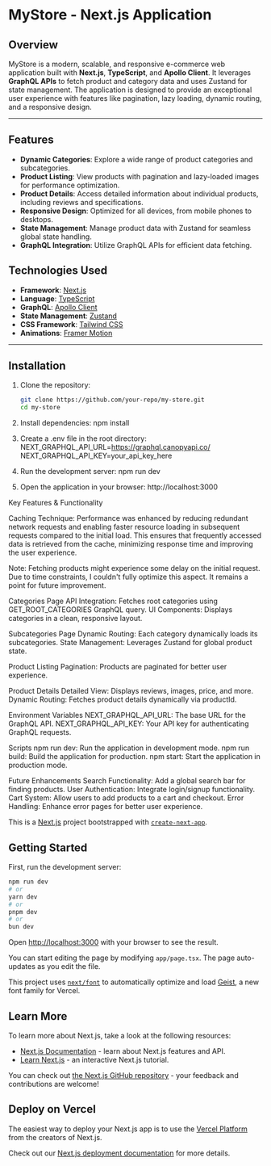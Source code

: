 # MyStore - Next.js Application

## Overview
MyStore is a modern, scalable, and responsive e-commerce web application built with **Next.js**, **TypeScript**, and **Apollo Client**. It leverages **GraphQL APIs** to fetch product and category data and uses Zustand for state management. The application is designed to provide an exceptional user experience with features like pagination, lazy loading, dynamic routing, and a responsive design.

---

## Features
- **Dynamic Categories**: Explore a wide range of product categories and subcategories.
- **Product Listing**: View products with pagination and lazy-loaded images for performance optimization.
- **Product Details**: Access detailed information about individual products, including reviews and specifications.
- **Responsive Design**: Optimized for all devices, from mobile phones to desktops.
- **State Management**: Manage product data with Zustand for seamless global state handling.
- **GraphQL Integration**: Utilize GraphQL APIs for efficient data fetching.

## Technologies Used
- **Framework**: [Next.js](https://nextjs.org/)
- **Language**: [TypeScript](https://www.typescriptlang.org/)
- **GraphQL**: [Apollo Client](https://www.apollographql.com/docs/react/)
- **State Management**: [Zustand](https://zustand-demo.pmnd.rs/)
- **CSS Framework**: [Tailwind CSS](https://tailwindcss.com/)
- **Animations**: [Framer Motion](https://www.framer.com/motion/)

---

## Installation

1. Clone the repository:
   ```bash
   git clone https://github.com/your-repo/my-store.git
   cd my-store

2. Install dependencies:
    npm install

3. Create a .env file in the root directory:
    NEXT_GRAPHQL_API_URL=https://graphql.canopyapi.co/
    NEXT_GRAPHQL_API_KEY=your_api_key_here

4. Run the development server:
    npm run dev

5. Open the application in your browser: 
    http://localhost:3000
    

Key Features & Functionality

Caching Technique: Performance was enhanced by reducing redundant network requests and enabling faster resource loading in subsequent requests compared to the initial load. This ensures that frequently accessed data is retrieved from the cache, minimizing response time and improving the user experience.

Note: Fetching products might experience some delay on the initial request. Due to time constraints, I couldn't fully optimize this aspect. It remains a point for future improvement.

Categories Page
API Integration: Fetches root categories using GET_ROOT_CATEGORIES GraphQL query.
UI Components: Displays categories in a clean, responsive layout.

Subcategories Page
Dynamic Routing: Each category dynamically loads its subcategories.
State Management: Leverages Zustand for global product state.

Product Listing
Pagination: Products are paginated for better user experience.

Product Details
Detailed View: Displays reviews, images, price, and more.
Dynamic Routing: Fetches product details dynamically via productId.

Environment Variables
NEXT_GRAPHQL_API_URL: The base URL for the GraphQL API.
NEXT_GRAPHQL_API_KEY: Your API key for authenticating GraphQL requests.

Scripts
npm run dev: Run the application in development mode.
npm run build: Build the application for production.
npm start: Start the application in production mode.


Future Enhancements
Search Functionality: Add a global search bar for finding products.
User Authentication: Integrate login/signup functionality.
Cart System: Allow users to add products to a cart and checkout.
Error Handling: Enhance error pages for better user experience.




























This is a [Next.js](https://nextjs.org) project bootstrapped with [`create-next-app`](https://nextjs.org/docs/app/api-reference/cli/create-next-app).

## Getting Started

First, run the development server:

```bash
npm run dev
# or
yarn dev
# or
pnpm dev
# or
bun dev
```

Open [http://localhost:3000](http://localhost:3000) with your browser to see the result.

You can start editing the page by modifying `app/page.tsx`. The page auto-updates as you edit the file.

This project uses [`next/font`](https://nextjs.org/docs/app/building-your-application/optimizing/fonts) to automatically optimize and load [Geist](https://vercel.com/font), a new font family for Vercel.

## Learn More

To learn more about Next.js, take a look at the following resources:

- [Next.js Documentation](https://nextjs.org/docs) - learn about Next.js features and API.
- [Learn Next.js](https://nextjs.org/learn) - an interactive Next.js tutorial.

You can check out [the Next.js GitHub repository](https://github.com/vercel/next.js) - your feedback and contributions are welcome!

## Deploy on Vercel

The easiest way to deploy your Next.js app is to use the [Vercel Platform](https://vercel.com/new?utm_medium=default-template&filter=next.js&utm_source=create-next-app&utm_campaign=create-next-app-readme) from the creators of Next.js.

Check out our [Next.js deployment documentation](https://nextjs.org/docs/app/building-your-application/deploying) for more details.

